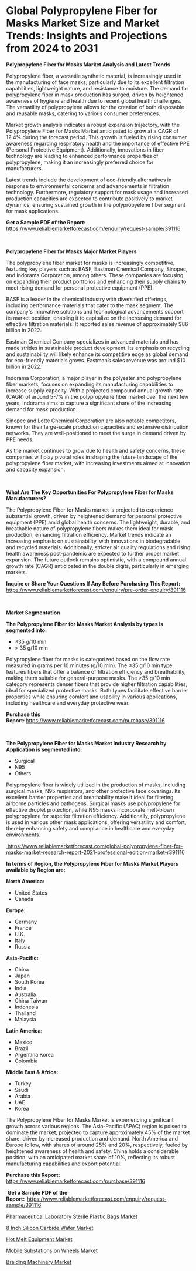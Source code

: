<p><h1>Global Polypropylene Fiber for Masks Market Size and Market Trends: Insights and Projections from 2024 to 2031</h1></p><p><strong>Polypropylene Fiber for Masks Market Analysis and Latest Trends</strong></p>
<p><p>Polypropylene fiber, a versatile synthetic material, is increasingly used in the manufacturing of face masks, particularly due to its excellent filtration capabilities, lightweight nature, and resistance to moisture. The demand for polypropylene fiber in mask production has surged, driven by heightened awareness of hygiene and health due to recent global health challenges. The versatility of polypropylene allows for the creation of both disposable and reusable masks, catering to various consumer preferences.</p><p>Market growth analysis indicates a robust expansion trajectory, with the Polypropylene Fiber for Masks Market anticipated to grow at a CAGR of 12.4% during the forecast period. This growth is fueled by rising consumer awareness regarding respiratory health and the importance of effective PPE (Personal Protective Equipment). Additionally, innovations in fiber technology are leading to enhanced performance properties of polypropylene, making it an increasingly preferred choice for manufacturers.</p><p>Latest trends include the development of eco-friendly alternatives in response to environmental concerns and advancements in filtration technology. Furthermore, regulatory support for mask usage and increased production capacities are expected to contribute positively to market dynamics, ensuring sustained growth in the polypropyelene fiber segment for mask applications.</p></p>
<p><strong>Get a Sample PDF of the Report:&nbsp;</strong> <a href="https://www.reliablemarketforecast.com/enquiry/request-sample/391116?utm_campaign=1129&utm_medium=2&utm_source=Github&utm_content=ia&utm_term=26102024&utm_id=polypropylene-fiber-for-masks">https://www.reliablemarketforecast.com/enquiry/request-sample/391116</a></p>
<p>&nbsp;</p>
<p><strong>Polypropylene Fiber for Masks Major Market Players</strong></p>
<p><p>The polypropylene fiber market for masks is increasingly competitive, featuring key players such as BASF, Eastman Chemical Company, Sinopec, and Indorama Corporation, among others. These companies are focusing on expanding their product portfolios and enhancing their supply chains to meet rising demand for personal protective equipment (PPE).</p><p>BASF is a leader in the chemical industry with diversified offerings, including performance materials that cater to the mask segment. The company's innovative solutions and technological advancements support its market position, enabling it to capitalize on the increasing demand for effective filtration materials. It reported sales revenue of approximately $86 billion in 2022.</p><p>Eastman Chemical Company specializes in advanced materials and has made strides in sustainable product development. Its emphasis on recycling and sustainability will likely enhance its competitive edge as global demand for eco-friendly materials grows. Eastman’s sales revenue was around $10 billion in 2022.</p><p>Indorama Corporation, a major player in the polyester and polypropylene fiber markets, focuses on expanding its manufacturing capabilities to increase supply capacity. With a projected compound annual growth rate (CAGR) of around 5-7% in the polypropylene fiber market over the next few years, Indorama aims to capture a significant share of the increasing demand for mask production.</p><p>Sinopec and Lotte Chemical Corporation are also notable competitors, known for their large-scale production capacities and extensive distribution networks. They are well-positioned to meet the surge in demand driven by PPE needs.</p><p>As the market continues to grow due to health and safety concerns, these companies will play pivotal roles in shaping the future landscape of the polypropylene fiber market, with increasing investments aimed at innovation and capacity expansion.</p></p>
<p>&nbsp;</p>
<p><strong>What Are The Key Opportunities For Polypropylene Fiber for Masks Manufacturers?</strong></p>
<p><p>The Polypropylene Fiber for Masks market is projected to experience substantial growth, driven by heightened demand for personal protective equipment (PPE) amid global health concerns. The lightweight, durable, and breathable nature of polypropylene fibers makes them ideal for mask production, enhancing filtration efficiency. Market trends indicate an increasing emphasis on sustainability, with innovations in biodegradable and recycled materials. Additionally, stricter air quality regulations and rising health awareness post-pandemic are expected to further propel market expansion. The future outlook remains optimistic, with a compound annual growth rate (CAGR) anticipated in the double digits, particularly in emerging markets.</p></p>
<p><strong>Inquire or Share Your Questions If Any Before Purchasing This Report:</strong> <a href="https://www.reliablemarketforecast.com/enquiry/pre-order-enquiry/391116?utm_campaign=1129&utm_medium=2&utm_source=Github&utm_content=ia&utm_term=26102024&utm_id=polypropylene-fiber-for-masks">https://www.reliablemarketforecast.com/enquiry/pre-order-enquiry/391116</a></p>
<p>&nbsp;</p>
<p><strong>Market Segmentation</strong></p>
<p><strong>The Polypropylene Fiber for Masks Market Analysis by types is segmented into:</strong></p>
<p><ul><li>≤35 g/10 min</li><li>> 35 g/10 min</li></ul></p>
<p><p>Polypropylene fiber for masks is categorized based on the flow rate measured in grams per 10 minutes (g/10 min). The ≤35 g/10 min type features fibers that offer a balance of filtration efficiency and breathability, making them suitable for general-purpose masks. The >35 g/10 min category represents denser fibers that provide higher filtration capabilities, ideal for specialized protective masks. Both types facilitate effective barrier properties while ensuring comfort and usability in various applications, including healthcare and everyday protective wear.</p></p>
<p><strong>Purchase this Report:&nbsp;</strong><a href="https://www.reliablemarketforecast.com/purchase/391116?utm_campaign=1129&utm_medium=2&utm_source=Github&utm_content=ia&utm_term=26102024&utm_id=polypropylene-fiber-for-masks">https://www.reliablemarketforecast.com/purchase/391116</a></p>
<p>&nbsp;</p>
<p><strong>The Polypropylene Fiber for Masks Market Industry Research by Application is segmented into:</strong></p>
<p><ul><li>Surgical</li><li>N95</li><li>Others</li></ul></p>
<p><p>Polypropylene fiber is widely utilized in the production of masks, including surgical masks, N95 respirators, and other protective face coverings. Its excellent barrier properties and breathability make it ideal for filtering airborne particles and pathogens. Surgical masks use polypropylene for effective droplet protection, while N95 masks incorporate melt-blown polypropylene for superior filtration efficiency. Additionally, polypropylene is used in various other mask applications, offering versatility and comfort, thereby enhancing safety and compliance in healthcare and everyday environments.</p></p>
<p><a href="https://www.reliablemarketforecast.com/global-polypropylene-fiber-for-masks-market-research-report-2021-professional-edition-market-r391116?utm_campaign=1129&utm_medium=2&utm_source=Github&utm_content=ia&utm_term=26102024&utm_id=polypropylene-fiber-for-masks">&nbsp;https://www.reliablemarketforecast.com/global-polypropylene-fiber-for-masks-market-research-report-2021-professional-edition-market-r391116</a></p>
<p><strong>In terms of Region, the Polypropylene Fiber for Masks Market Players available by Region are:</strong></p>
<p>
    <p> <strong> North America: </strong>
        <ul>
            <li>United States</li>
            <li>Canada</li>
        </ul>
        </p> 
    <p> <strong> Europe: </strong>
        <ul>
            <li>Germany</li>
            <li>France</li>
            <li>U.K.</li>
            <li>Italy</li>
            <li>Russia</li>
        </ul>
        </p> 
    <p> <strong> Asia-Pacific: </strong>
        <ul>
            <li>China</li>
            <li>Japan</li>
            <li>South Korea</li>
            <li>India</li>
            <li>Australia</li>
            <li>China Taiwan</li>
            <li>Indonesia</li>
            <li>Thailand</li>
            <li>Malaysia</li>
        </ul>
        </p> 
    <p> <strong> Latin America: </strong>
        <ul>
            <li>Mexico</li>
            <li>Brazil</li>
            <li>Argentina Korea</li>
            <li>Colombia</li>
        </ul>
        </p> 
    <p> <strong> Middle East & Africa: </strong>
        <ul>
            <li>Turkey</li>
            <li>Saudi</li>
            <li>Arabia</li>
            <li>UAE</li>
            <li>Korea</li>
        </ul>
    </p>
    </p>
<p><p>The Polypropylene Fiber for Masks Market is experiencing significant growth across various regions. The Asia-Pacific (APAC) region is poised to dominate the market, projected to capture approximately 45% of the market share, driven by increased production and demand. North America and Europe follow, with shares of around 25% and 20%, respectively, fueled by heightened awareness of health and safety. China holds a considerable position, with an anticipated market share of 10%, reflecting its robust manufacturing capabilities and export potential.</p></p>
<p><strong>Purchase this Report: </strong><a href="https://www.reliablemarketforecast.com/purchase/391116?utm_campaign=1129&utm_medium=2&utm_source=Github&utm_content=ia&utm_term=26102024&utm_id=polypropylene-fiber-for-masks">https://www.reliablemarketforecast.com/purchase/391116</a></p>
<p>&nbsp;<strong>Get a Sample PDF of the Report:&nbsp;&nbsp;</strong><a href="https://www.reliablemarketforecast.com/enquiry/request-sample/391116?utm_campaign=1129&utm_medium=2&utm_source=Github&utm_content=ia&utm_term=26102024&utm_id=polypropylene-fiber-for-masks">https://www.reliablemarketforecast.com/enquiry/request-sample/391116</a></p>
<p><strong></strong></p>
<p><p><a href="https://github.com/janeengrenong0/Market-Research-Report-List-1/blob/main/pharmaceutical-laboratory-sterile-plastic-bags-market.md?utm_campaign=1129&utm_medium=2&utm_source=Github&utm_content=ia&utm_term=26102024&utm_id=polypropylene-fiber-for-masks">Pharmaceutical Laboratory Sterile Plastic Bags Market</a></p><p><a href="https://www.linkedin.com/pulse/emerging-opportunities-challenges-global-8-inch-silicon-carbide-fz1cf?utm_campaign=1129&utm_medium=2&utm_source=Github&utm_content=ia&utm_term=26102024&utm_id=polypropylene-fiber-for-masks">8 Inch Silicon Carbide Wafer Market</a></p><p><a href="https://issuu.com/reportprime-2/docs/hot-melt-equipment-market-size-2030_a6cdf3bc3e7c98?utm_campaign=1129&utm_medium=2&utm_source=Github&utm_content=ia&utm_term=26102024&utm_id=polypropylene-fiber-for-masks">Hot Melt Equipment Market</a></p><p><a href="https://www.linkedin.com/pulse/global-mobile-substations-wheels-industry-analysis-report-n0s0c?utm_campaign=1129&utm_medium=2&utm_source=Github&utm_content=ia&utm_term=26102024&utm_id=polypropylene-fiber-for-masks">Mobile Substations on Wheels Market</a></p><p><a href="https://issuu.com/reportprime-2/docs/braiding-machinery-market-size-2030_4167c6586163a8?utm_campaign=1129&utm_medium=2&utm_source=Github&utm_content=ia&utm_term=26102024&utm_id=polypropylene-fiber-for-masks">Braiding Machinery Market</a></p></p>